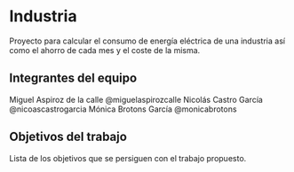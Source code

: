# Industria

Proyecto para calcular el consumo de energía eléctrica de una industria así como el ahorro de cada mes y el coste de la misma.

## Integrantes del equipo


Miguel Aspiroz de la calle @miguelaspirozcalle
Nicolás Castro García  @nicoascastrogarcia
Mónica Brotons García  @monicabrotons

## Objetivos del trabajo

Lista de los objetivos que se persiguen con el trabajo propuesto.
